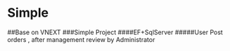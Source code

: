 # Simple
##Base on VNEXT
###Simple Project
####EF+SqlServer
#####User Post orders , after management review by Administrator
